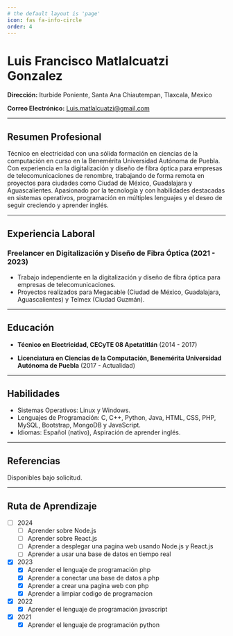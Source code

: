 ```yaml
---
# the default layout is 'page'
icon: fas fa-info-circle
order: 4
---
```


# Luis Francisco Matlalcuatzi Gonzalez

**Dirección:** Iturbide Poniente, Santa Ana Chiautempan, Tlaxcala, Mexico 

**Correo Electrónico:** Luis.matlalcuatzi@gmail.com

---

## Resumen Profesional

Técnico en electricidad con una sólida formación en ciencias de la computación en curso en la Benemérita Universidad Autónoma de Puebla. Con experiencia en la digitalización y diseño de fibra óptica para empresas de telecomunicaciones de renombre, trabajando de forma remota en proyectos para ciudades como Ciudad de México, Guadalajara y Aguascalientes. Apasionado por la tecnología y con habilidades destacadas en sistemas operativos, programación en múltiples lenguajes y el deseo de seguir creciendo y aprender inglés.

---

## Experiencia Laboral

### Freelancer en Digitalización y Diseño de Fibra Óptica (2021 - 2023)

- Trabajo independiente en la digitalización y diseño de fibra óptica para empresas de telecomunicaciones.
- Proyectos realizados para Megacable (Ciudad de México, Guadalajara, Aguascalientes) y Telmex (Ciudad Guzmán).

---

## Educación

- **Técnico en Electricidad, CECyTE 08 Apetatitlán** (2014 - 2017)

- **Licenciatura en Ciencias de la Computación, Benemérita Universidad Autónoma de Puebla** (2017 - Actualidad)

---

## Habilidades

- Sistemas Operativos: Linux y Windows.
- Lenguajes de Programación: C, C++, Python, Java, HTML, CSS, PHP, MySQL, Bootstrap, MongoDB y JavaScript.
- Idiomas: Español (nativo), Aspiración de aprender inglés.

---

## Referencias

Disponibles bajo solicitud.

---

## Ruta de Aprendizaje

- [ ] 2024
  + [ ] Aprender sobre Node.js
  + [ ] Aprender sobre React.js
  + [ ] Aprender a desplegar una pagina web usando Node.js y React.js
  + [ ] Aprender a usar una base de datos en tiempo real
- [x] 2023
  + [x] Aprender el lenguaje de programación php
  + [x] Aprender a conectar una base de datos a php
  + [x] Aprender a crear una pagina web con php
  + [x] Aprender a limpiar codigo de programacion
- [x] 2022
  + [x] Aprender el lenguaje de programación javascript
- [x] 2021
  + [x] Aprender el lenguaje de programación python
